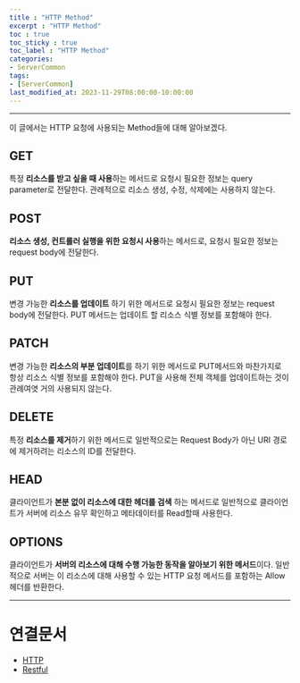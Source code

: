 ```yaml
---
title : "HTTP Method"
excerpt : "HTTP Method"
toc : true
toc_sticky : true
toc_label : "HTTP Method"
categories:
- ServerCommon
tags:
- [ServerCommon]
last_modified_at: 2023-11-29T08:00:00-10:00:00
---
```

  
---
  
 이 글에서는 HTTP 요청에 사용되는 Method들에 대해 알아보겠다.
  
## GET
 특정 **리소스를 받고 싶을 때 사용**하는 메서드로 요청시 필요한 정보는 query parameter로 전달한다. 관례적으로 리소스 생성, 수정, 삭제에는 사용하지 않는다.
  
## POST
 **리소스 생성, 컨트롤러 실행을 위한 요청시 사용**하는 메서드로, 요청시 필요한 정보는 request body에 전달한다.
  
## PUT
 변경 가능한 **리소스를 업데이트** 하기 위한 메서드로 요청시 필요한 정보는 request body에 전달한다. PUT 메서드는 업데이트 할 리소스 식별 정보를 포함해야 한다.
  
## PATCH
 변경 가능한 **리소스의 부분 업데이트**를 하기 위한 메서드로 PUT메서드와 마찬가지로 항상 리소스 식별 정보를 포함해야 한다. PUT을 사용해 전체 객체를 업데이트하는 것이 관례여엿 거의 사용되지 않는다.
  
## DELETE
 특정 **리소스를 제거**하기 위한 메서드로 일반적으로는 Request Body가 아닌 URI 경로에 제거하려는 리소스의 ID를 전달한다.
  
## HEAD
 클라이언트가 **본분 없이 리소스에 대한 헤더를 검색** 하는 메서드로 일반적으로 클라이언트가 서버에 리소스 유무 확인하고 메타데이터를 Read할때 사용한다.
  
## OPTIONS
 클라이언트가 **서버의 리소스에 대해 수행 가능한 동작을 알아보기 위한 메서드**이다. 일반적으로 서버는 이 리소스에 대해 사용할 수 있는 HTTP 요청 메서드를 포함하는 Allow 헤더를 반환한다.

---
  
# 연결문서
- [HTTP](../../servercommon/servercommon-HTTP)
- [Restful](../../servercommon/servercommon-Restful)